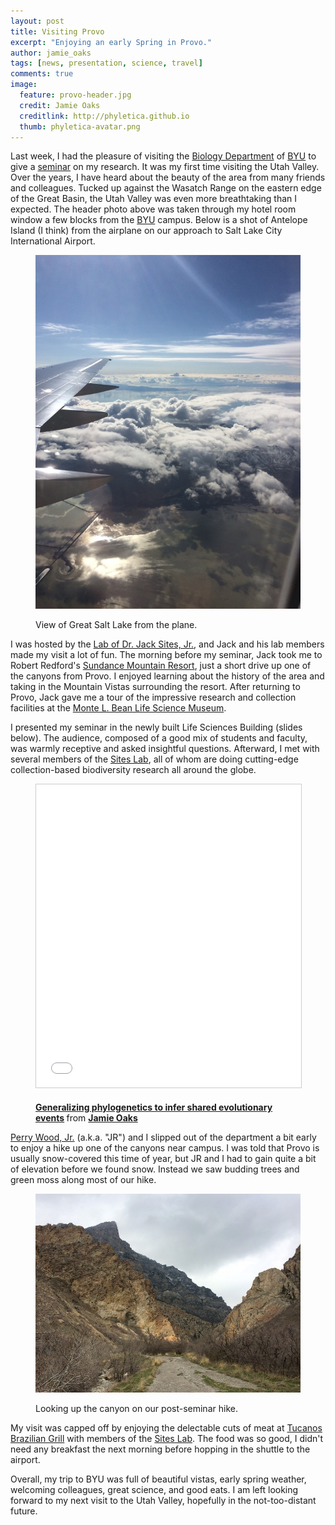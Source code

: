```yaml
---
layout: post
title: Visiting Provo
excerpt: "Enjoying an early Spring in Provo."
author: jamie_oaks
tags: [news, presentation, science, travel]
comments: true
image:
  feature: provo-header.jpg
  credit: Jamie Oaks
  creditlink: http://phyletica.github.io
  thumb: phyletica-avatar.png
---
```


Last week, I had the pleasure of visiting the
[Biology Department](http://biology.byu.edu/)
of
[BYU](http://byu.edu/)
to give a
[seminar](http://www.slideshare.net/jamieoaks7/generalizing-phylogenetics-to-infer-shared-evolutionary-events)
on my research.
It was my first time visiting the Utah Valley.
Over the years, I have heard about the beauty of the area from many friends and
colleagues.
Tucked up against the Wasatch Range on the eastern edge of the Great
Basin, the Utah Valley was even more breathtaking than I expected.
The header photo above was taken through my hotel room window a few blocks
from the
[BYU](http://byu.edu/)
campus.
Below is a shot of Antelope Island (I think) from the airplane on our approach
to Salt Lake City International Airport.

<figure>
    <a href="/images/provo-plane.jpg"><img src="/images/provo-plane.jpg"></a>
    <figcaption>
        <p class="figure-caption-box">
            <span class="center-if-single-line">
                View of Great Salt Lake from the plane.
            </span>
        </p>
    </figcaption>
</figure>

I was hosted by the
[Lab of Dr. Jack Sites, Jr.](http://siteslab.byu.edu/),
and Jack and his lab members made my visit a lot of fun.
The morning before my seminar, Jack took me to Robert Redford's [Sundance
Mountain Resort](http://www.sundanceresort.com/), just a short drive up one of
the canyons from Provo.
I enjoyed learning about the history of the area and taking in the Mountain
Vistas surrounding the resort.
After returning to Provo, Jack gave me a tour of the
impressive research and collection facilities at the
[Monte L. Bean Life Science Museum](http://mlbean.byu.edu/).

I presented my seminar in the newly built Life Sciences Building (slides below).
The audience, composed of a good mix of students and faculty, was warmly
receptive and asked insightful questions.
Afterward, I met with several members of the
[Sites Lab](http://siteslab.byu.edu/),
all of whom are doing
cutting-edge collection-based biodiversity research all around the globe.

<figure>
<iframe src="//www.slideshare.net/slideshow/embed_code/key/nhVtjKErfpF8i5" width="595" height="485" frameborder="0" marginwidth="0" marginheight="0" scrolling="no" style="border:1px solid #CCC; border-width:1px; margin-bottom:5px; max-width: 100%;" allowfullscreen> </iframe>
    <figcaption>
        <p class="figure-caption-box">
            <span class="center-if-single-line">
                <strong> <a href="//www.slideshare.net/jamieoaks7/generalizing-phylogenetics-to-infer-shared-evolutionary-events" title="Generalizing phylogenetics to infer shared evolutionary events" target="_blank">Generalizing phylogenetics to infer shared evolutionary events</a> </strong> from <strong><a href="//www.slideshare.net/jamieoaks7" target="_blank">Jamie Oaks</a></strong>
            </span>
        </p>
    </figcaption>
</figure>

[Perry Wood, Jr.](http://perryleewoodjr.com/) (a.k.a. "JR") and I slipped out
of the department a bit early to enjoy a hike up one of the canyons near
campus. I was told that Provo is usually snow-covered this time of year, but JR
and I had to gain quite a bit of elevation before we found snow. Instead we saw
budding trees and green moss along most of our hike.

<figure>
    <a href="/images/provo-hike.jpg"><img src="/images/provo-hike.jpg"></a>
    <figcaption>
        <p class="figure-caption-box">
            <span class="center-if-single-line">
                Looking up the canyon on our post-seminar hike.
            </span>
        </p>
    </figcaption>
</figure>

My visit was capped off by enjoying the delectable cuts of meat at [Tucanos
Brazilian Grill](http://www.tucanos.com/menu.html) with members of the [Sites
Lab](http://siteslab.byu.edu/). The food was so good, I didn't need any
breakfast the next morning before hopping in the shuttle to the airport.

Overall, my trip to BYU was full of beautiful vistas, early spring weather,
welcoming colleagues, great science, and good eats.
I am left looking forward to my next visit to the Utah Valley, hopefully in the
not-too-distant future.
